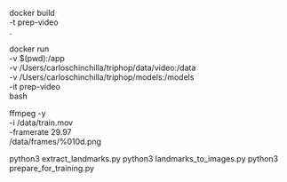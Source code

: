 docker build \
    -t prep-video \
    .

docker run \
    -v $(pwd):/app \
    -v /Users/carloschinchilla/triphop/data/video:/data \
    -v /Users/carloschinchilla/triphop/models:/models \
    -it prep-video \
    bash

ffmpeg -y \
    -i /data/train.mov \
    -framerate 29.97 \
    /data/frames/%010d.png

python3 extract_landmarks.py
python3 landmarks_to_images.py
python3 prepare_for_training.py